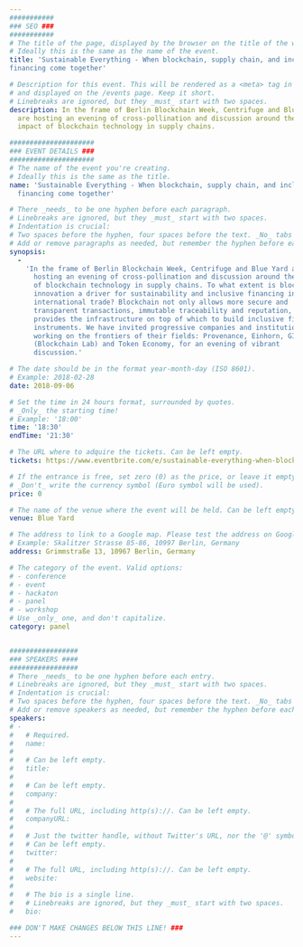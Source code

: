 ```yaml
---
###########
### SEO ###
###########
# The title of the page, displayed by the browser on the title of the window.
# Ideally this is the same as the name of the event.
title: 'Sustainable Everything - When blockchain, supply chain, and inclusive
financing come together'

# Description for this event. This will be rendered as a <meta> tag in the HTML, 
# and displayed on the /events page. Keep it short.
# Linebreaks are ignored, but they _must_ start with two spaces.
description: In the frame of Berlin Blockchain Week, Centrifuge and Blue Yard
  are hosting an evening of cross-pollination and discussion around the
  impact of blockchain technology in supply chains.

#####################
### EVENT DETAILS ###
#####################
# The name of the event you're creating.
# Ideally this is the same as the title.
name: 'Sustainable Everything - When blockchain, supply chain, and inclusive
  financing come together'

# There _needs_ to be one hyphen before each paragraph.
# Linebreaks are ignored, but they _must_ start with two spaces.
# Indentation is crucial:
# Two spaces before the hyphen, four spaces before the text. _No_ tabs allowed.
# Add or remove paragraphs as needed, but remember the hyphen before each entry.
synopsis:
  -
    'In the frame of Berlin Blockchain Week, Centrifuge and Blue Yard are
      hosting an evening of cross-pollination and discussion around the impact
      of blockchain technology in supply chains. To what extent is blockchain
      innovation a driver for sustainability and inclusive financing in
      international trade? Blockchain not only allows more secure and
      transparent transactions, immutable traceability and reputation, but also
      provides the infrastructure on top of which to build inclusive financial
      instruments. We have invited progressive companies and institutions
      working on the frontiers of their fields: Provenance, Einhorn, GIZ
      (Blockchain Lab) and Token Economy, for an evening of vibrant
      discussion.'

# The date should be in the format year-month-day (ISO 8601).
# Example: 2018-02-28
date: 2018-09-06

# Set the time in 24 hours format, surrounded by quotes.
# _Only_ the starting time!
# Example: '18:00'
time: '18:30'
endTime: '21:30'

# The URL where to adquire the tickets. Can be left empty.
tickets: https://www.eventbrite.com/e/sustainable-everything-when-blockchain-supply-chain-and-inclusive-financing-come-together-tickets-48687181671

# If the entrance is free, set zero (0) as the price, or leave it empty.
# _Don't_ write the currency symbol (Euro symbol will be used).
price: 0

# The name of the venue where the event will be held. Can be left empty.
venue: Blue Yard

# The address to link to a Google map. Please test the address on Google Maps.
# Example: Skalitzer Strasse 85-86, 10997 Berlin, Germany
address: Grimmstraße 13, 10967 Berlin, Germany

# The category of the event. Valid options:
# - conference
# - event
# - hackaton
# - panel
# - workshop
# Use _only_ one, and don't capitalize.
category: panel


#################
### SPEAKERS ####
#################
# There _needs_ to be one hyphen before each entry.
# Linebreaks are ignored, but they _must_ start with two spaces.
# Indentation is crucial:
# Two spaces before the hyphen, four spaces before the text. _No_ tabs allowed.
# Add or remove speakers as needed, but remember the hyphen before each entry.
speakers:
# -
#   # Required.
#   name: 
#
#   # Can be left empty.
#   title: 
#
#   # Can be left empty.
#   company: 
#
#   # The full URL, including http(s)://. Can be left empty.
#   companyURL: 
#
#   # Just the twitter handle, without Twitter's URL, nor the '@' symbol.
#   # Can be left empty.
#   twitter: 
#
#   # The full URL, including http(s)://. Can be left empty.
#   website: 
#
#   # The bio is a single line. 
#   # Linebreaks are ignored, but they _must_ start with two spaces.
#   bio: 

### DON'T MAKE CHANGES BELOW THIS LINE! ###
---
```

<!-- ### DON'T MAKE CHANGES BELOW THIS LINE! ### -->

<Event-Content/>

